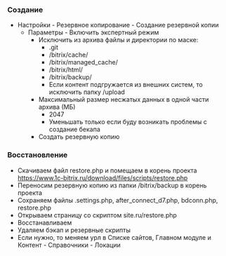 
### Создание
- Настройки - Резервное копирование - Создание резервной копии
	- Параметры - Включить экспертный режим
		- Исключить из архива файлы и директории по маске:
			- .git
			- /bitrix/cache/
			- /bitrix/managed_cache/
			- /bitrix/html/
			- /bitrix/backup/
			- Если контент подгружается из внешних систем, то исключить папку /upload
		- Максимальный размер несжатых данных в одной части архива (МБ)
			- 2047
			- Уменьшать только если буду возникать проблемы с создание бекапа
		- Создать резервную копию

### Восстановление
- Скачиваем файл restore.php и помещаем в корень проекта https://www.1c-bitrix.ru/download/files/scripts/restore.php
- Переносим резервную копию из папки /bitrix/backup в корень проекта
- Сохраняем файлы .settings.php, after_connect_d7.php, bdconn.php, restore.php
- Открываем страницу со скриптом site.ru/restore.php
- Восстанавливаем
- Удаляем бэкап и резервные скрипты
- Если нужно, то меняем урл в Списке сайтов, Главном модуле и Контент - Справочники - Локации